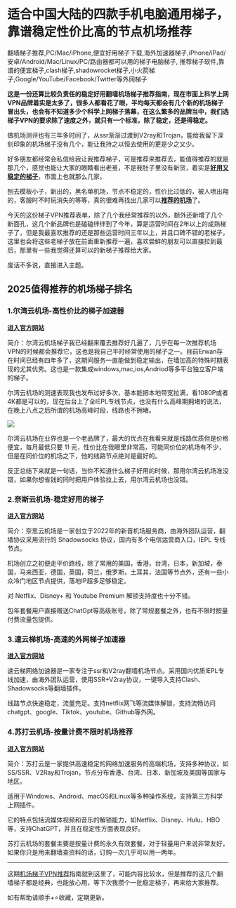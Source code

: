 # 适合中国大陆的四款手机电脑通用梯子，靠谱稳定性价比高的节点机场推荐
翻墙梯子推荐,PC/Mac/iPhone,便宜好用梯子下载,海外加速器梯子,iPhone/iPad/安卓/Android/Mac/Linux/PC/路由器都可以用的梯子电脑梯子, 推荐梯子软件,靠谱的便宜梯子,clash梯子,shadowrocket梯子,小火箭梯子,Google/YouTube/Facebook/Twitter等外网梯子

**这是一份还算比较负责任的稳定好用翻墙机场梯子推荐指南，现在市面上科学上网VPN品牌着实是太多了，很多人都看花了眼，平均每天都会有几个新的机场梯子冒出头，也会有不知道多少个科学上网梯子落幕，在这么繁多的品牌当中，我们选梯子VPN的要求除了速度之外，就只有一个标准，除了稳定，还是得稳定。**

做机场测评也有三年多时间了，从ssr渐渐过渡到V2ray和Trojan，能给我留下深刻印象的机场梯子没有几个，能让我持之以恒去使用的更是少之又少。

好多朋友都经常会私信给我让我推荐梯子，可是推荐来推荐去，能值得推荐的就是那几个，感觉也能让大家的眼睛看出老茧，不是我肚子里没有新货，着实是[**好用又稳定的梯子**](https://github.com/Tecnono/Best-VPN-01)，市面上也就那么几家。

刨去模板小子，新出的，黑名单机场，节点不稳定的，性价比过低的，被人喷出翔的，客服时不时玩消失的等等，真的很难再找出几家可以[**推荐的机场**](https://github.com/Tecnono/best_vpn_4)了。

今天的这份梯子VPN推荐表单，除了几个我经常推荐的以外，额外还新增了几个新面孔，这几个新品牌也是磕磕绊绊到了今年，算是运营时间在2年以上的成熟梯子了，但是我最喜欢推荐的还是那些运营时间三年以上，并且口碑不错的老梯子，这里也会将这些老梯子放在前面重新推荐一遍，喜欢尝鲜的朋友可以直接拉到最后，那里有一些我觉得还算可以的新梯子推荐给大家。

废话不多说，直接进入主题。


## 2025值得推荐的机场梯子排名
### 1.尔湾云机场-高性价比的梯子加速器
[**进入官方网站**](https://go.1vpn.cc/ewan)

简介：尔湾云机场梯子我已经翻来覆去推荐好几遍了，几乎在每一次推荐机场VPN的时候都会推荐它，这也是我自己平时经常使用的梯子之一。目前Erwan存在时间已经有四年多了，这期间服务一直能做到稳定输出，在墙加高的特殊时期表现的尤其优秀。这也是一款集成windows,mac,ios,Andriod等多平台独立客户端的梯子。

尔湾云机场的测速表现我也发布过好多次，基本能把本地带宽拉满，看1080P或者4K都是可以的，现在后台上了全IEPL专线节点，也没有什么高峰期拥堵的说法，在晚上八点之后所谓的机场高峰时段，线路也不拥堵。

![](https://www.cnvintage.org/assets/files/2025-02-22/1740199268-966151-d197b32d-a392-4b14-9bbc-b825bfdd89b7.png)

尔湾云机场在业界也是一个老品牌了，最大的优点在我看来就是线路优质但是价格便宜，每月最低只要 11 元，性价比在我眼里非常高，可能同价位的机场有不少，但是在同价位的机场之下，他的线路节点绝对是最好的。

反正总结下来就是一句话，当你不知道什么梯子好用的时候，那用尔湾云机场准没错，如果你想省钱的同时把用户体验拉上去，用尔湾云机场也没错。

### 2.奈斯云机场-稳定好用的梯子
[**进入官方网站**](https://go.1vpn.cc/nisi)

简介：奈思云机场是一家创立于2022年的新晋机场服务商，由海外团队运营，翻墙协议采用流行的 Shadowsocks 协议，国内有多个电信运营商入口，IEPL 专线节点。

机场创立之初便走平价路线，除了常用的美国，香港，台湾，日本，新加坡，泰国，马来西亚，德国，英国，荷兰，俄罗斯，土耳其，法国等节点外，还有一些小众冷门地区节点提供，落地IP超多足够稳定。

对 Netflix、Disney+ 和 Youtube Premium 解锁支持度也十分不错。

包年套餐用户直接赠送ChatGpt等高级账号，除了常规套餐之外，也有不限时按量付费流量包提供。

### 3.速云梯机场-高速的外网梯子加速器
[**进入官方网站**](https://go.1vpn.cc/suyu)

速云梯网络加速器是一家专注于ssr和V2ray翻墙机场节点。采用国内优质IEPL专线加速，由海外团队运营，使用SSR+V2ray协议，一键导入支持Clash、Shadowsocks等翻墙插件。

线路节点快速稳定，流量充足。支持netflix网飞等流媒体解锁，支持流畅访问chatgpt、google、Tiktok、youtube、Github等外网。

### 4.苏打云机场-按量计费不限时机场推荐
[**进入官方网站**](https://go.1vpn.cc/soda)

简介：苏打云是一家提供高速稳定的网络加速服务的高端机场，支持多种协议，如SS/SSR、V2Ray和Trojan，节点分布香港、台湾、日本、新加坡及美国等国家与地区。

适用于Windows、Android、macOS和Linux等多种操作系统，支持第三方科学上网插件。

它的特点包括流媒体视频和音乐的解锁能力，如Netflix、Disney、Hulu、HBO等，支持ChatGPT，并且在稳定性方面表现良好。

苏打云机场的套餐主要是按量计费的永久有效套餐，对于轻量用户来说非常友好，如果你只是用来翻墙查资料的话，订购一次几乎可以用一两年。

---

这期[机场梯子VPN推荐](https://github.com/Tecnono/tizi-4)指南就到这里了，可能内容比较水，但是推荐的这几个翻墙梯子都是经典，也能放心用，等下次我攒个一批稳定梯子，再来给大家推荐。

如有帮助请顺手+⭐收藏，定期更新。
